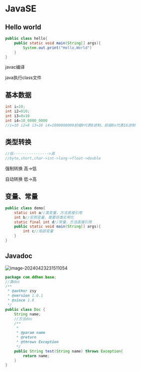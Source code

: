 # JavaSE

## Hello world

```java
public class hello{
    public static void main(String[] args){
		System.out.print("Hello,World")
    }
}
```

javac编译

java执行class文件

## 基本数据

```java
int i=10;
int i2=010;
int i3=0x10
int i4=10_0000_0000
//i=10 i2=8 i3=16 i4=1000000000前缀0代表8进制，前缀0x代表16进制
```

## 类型转换

```java
//低---------------->高
//byte,short,char->int->long->float->double
```

强制转换 高->低

自动转换 低->高

## 变量、常量

```java
public class demo{
    static int a//类变量，方法直接引用
    int b//实例变量，需要将类实例化
    static final int d//常量，方法直接引用
    public static void main(String[] args){
        int c//局部变量
	}
}
```

## Javadoc

![image-20240423231511054](C:\Users\zsy\AppData\Roaming\Typora\typora-user-images\image-20240423231511054.png)

```java
package com.ddhen.base;
//类doc
/**
 * @author zsy
 * @version 1.0.1
 * @since 1.8
 */
public class Doc {
    String name;
	//方法doc
    /**
     * 
     * @param name
     * @return
     * @throws Exception
     */
    public String test(String name) throws Exception{
        return name;
    }
}

```

